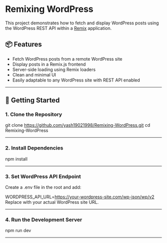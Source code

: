 # Remixing WordPress

This project demonstrates how to fetch and display WordPress posts using the WordPress REST API within a [Remix](https://remix.run) application.

## 📦 Features

- Fetch WordPress posts from a remote WordPress site
- Display posts in a Remix.js frontend
- Server-side loading using Remix loaders
- Clean and minimal UI
- Easily adaptable to any WordPress site with REST API enabled

---

## 🚀 Getting Started

### 1. Clone the Repository

git clone https://github.com/yash19021998/Remixing-WordPress.git
cd Remixing-WordPress

---

### 2. Install Dependencies

npm install

--- 

### 3. Set WordPress API Endpoint
Create a .env file in the root and add:

WORDPRESS_API_URL=https://your-wordpress-site.com/wp-json/wp/v2
Replace with your actual WordPress site URL.

---
### 4. Run the Development Server

npm run dev

---
